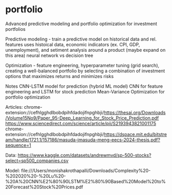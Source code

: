 # portfolio

Advanced predictive modeling and portfolio optimization for investment portfolios 

Predictive modeling - train a predictive model on historical data and rel. features 
    uses histoical data, economic indicators (ex. CPI, GDP, unemployment), and setiment analysis around a product (maybe expand on this area)
    neural network vs decision tree 

Optimization - feature engineering, hyperparameter tuning (grid search), creating a well-balanced portfolio by selecting a combination of investment options that maximizes returns and minimizes risks

Notes
CNN-LSTM model for prediction (hybrid ML model)
    CNN for feature engineering and LSTM for stock prediction 
Mean-Variance Optimization for portfolio optimization

Articles:
chrome-extension://cefhlgghdlbobdpihfdadojifnpghbji/https://thesai.org/Downloads/Volume15No9/Paper_95-Deep_Learning_for_Stock_Price_Prediction.pdf
https://www.sciencedirect.com/science/article/pii/S2193943821001175
chrome-extension://cefhlgghdlbobdpihfdadojifnpghbji/https://dspace.mit.edu/bitstream/handle/1721.1/157186/masuda-jmasuda-meng-eecs-2024-thesis.pdf?sequence=1

Data:
https://www.kaggle.com/datasets/andrewmvd/sp-500-stocks?select=sp500_companies.csv

Model: 
file:///Users/monishakrothapalli/Downloads/Complexity%20-%202020%20-%20Lu%20-%20A%20CNN%E2%80%90LSTM%E2%80%90Based%20Model%20to%20Forecast%20Stock%20Prices.pdf
